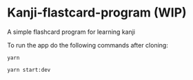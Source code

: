 # Kanji-flastcard-program (WIP)

A simple flashcard program for learning kanji

To run the app do the following commands after cloning:

```
yarn
```

```
yarn start:dev
```